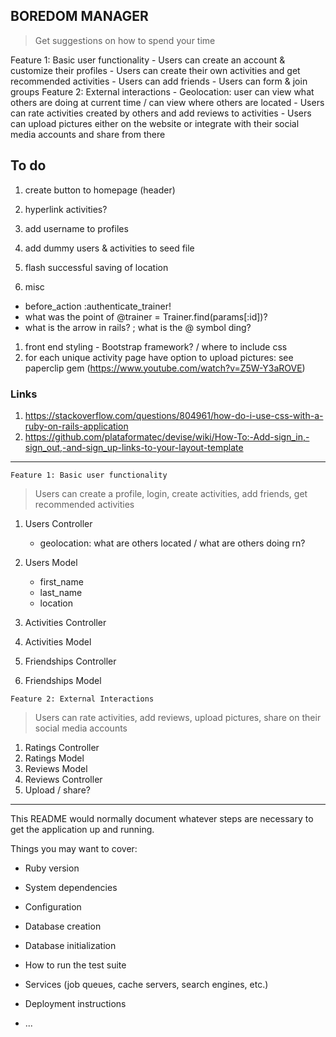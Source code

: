 ## BOREDOM MANAGER
> Get suggestions on how to spend your time 

Feature 1: Basic user functionality
	- Users can create an account & customize their profiles 
	- Users can create their own activities and get recommended activities
	- Users can add friends
	- Users can form & join groups 
Feature 2: External interactions
	- Geolocation: user can view what others are doing at current time / can view where others are located
	- Users can rate activities created by others and add reviews to activities
	- Users can upload pictures either on the website or integrate with their social media accounts and share from there


## To do

1. create button to homepage (header)
1. hyperlink activities? 
1. add username to profiles
1. add dummy users & activities to seed file 
1. flash successful saving of location

1. misc
  - before_action :authenticate_trainer!
  - what was the point of @trainer = Trainer.find(params[:id])? 
  - what is the arrow in rails? ; what is the @ symbol ding?

1. front end styling - Bootstrap framework? / where to include css
1. for each unique activity page have option to upload pictures: see paperclip gem (https://www.youtube.com/watch?v=Z5W-Y3aROVE) 


### Links

1. https://stackoverflow.com/questions/804961/how-do-i-use-css-with-a-ruby-on-rails-application 
1. https://github.com/plataformatec/devise/wiki/How-To:-Add-sign_in,-sign_out,-and-sign_up-links-to-your-layout-template

---

`Feature 1: Basic user functionality`
> Users can create a profile, login, create activities, add friends, get recommended activities

1. Users Controller 
	- geolocation: what are others located / what are others doing rn? 

1. Users Model
    - first_name 
    - last_name
    - location

1. Activities Controller
1. Activities Model
1. Friendships Controller
1. Friendships Model

`Feature 2: External Interactions`

> Users can rate activities, add reviews, upload pictures, share on their social media accounts

1. Ratings Controller
1. Ratings Model
1. Reviews Model 
1. Reviews Controller
1. Upload / share? 

--- 

This README would normally document whatever steps are necessary to get the
application up and running.

Things you may want to cover:

* Ruby version

* System dependencies

* Configuration

* Database creation

* Database initialization

* How to run the test suite

* Services (job queues, cache servers, search engines, etc.)

* Deployment instructions

* ...
